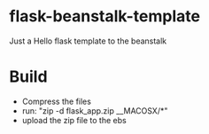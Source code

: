 # flask-beanstalk-template
Just a Hello flask template to the beanstalk

# Build

  - Compress the files
  - run: "zip -d flask_app.zip __MACOSX/\*"
  - upload the zip file to the ebs
